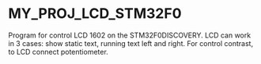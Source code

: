 # MY_PROJ_LCD_STM32F0
Program for control LCD 1602 on the STM32F0DISCOVERY. LCD can work in 3 cases: show static text, running text left and right. For control contrast, to LCD connect potentiometer.
